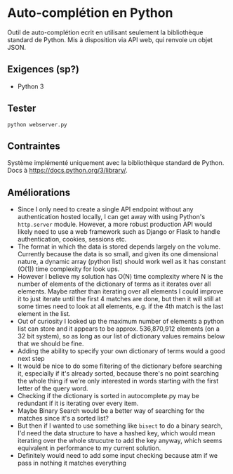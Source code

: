 # Auto-complétion en Python

Outil de auto-complétion ecrit en utilisant seulement la bibliothèque standard de Python. Mis à disposition via 
API web, qui renvoie un objet JSON.

## Exigences (sp?)
- Python 3

## Tester
`python webserver.py`
## Contraintes
Système implémenté uniquement avec la bibliothèque standard de Python. Docs à https://docs.python.org/3/library/.

## Améliorations 

- Since I only need to create a single API endpoint without any authentication hosted locally, I can get away with
  using Python's `http.server` module. However, a more robust production API would likely
  need to use a web framework such as Django or Flask to handle authentication, cookies, sessions etc.
- The format in which the data is stored depends largely on the volume. Currently because the data is so small, and
  given its one dimensional nature, a dynamic array (python list) should work well
  as it has constant (O(1)) time complexity for look ups.
- However I believe my solution has O(N) time complexity where N is the number of elements of the
  dictionary of terms as it iterates over all elements. Maybe rather than iterating over all elements I could improve
  it to just iterate until the first 4 matches are done, but then it will still at some times need to look at all 
  elements, e.g. if the 4th match is the last element in the list. 
- Out of curiosity I looked up the maximum number of elements a python list can store and it appears
  to be approx. 536,870,912 elements (on a 32 bit system), so as long as our list of dictionary values remains below 
  that we should be fine.
- Adding the ability to specify your own dictionary of terms would a good next step
- It would be nice to do some filtering of the dictionary before searching it, especially if it's already sorted,
  because there's no point searching the whole thing if we're only interested in words starting with the first letter
  of the query word.
- Checking if the dictionary is sorted in autocomplete.py may be redundant if it is iterating over every item.
- Maybe Binary Search would be a better way of searching for the matches since it's a sorted list?  
- But then if I wanted to use something like `bisect` to do a binary search, I'd need the data structure to have a
  hashed key, which would mean iterating over the whole strucutre to add the key anyway, which seems equivalent
  in performance to my current solution.
- Definitely would need to add some input checking because atm if we pass in nothing it matches everything